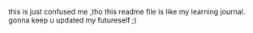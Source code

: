 this is just confused me ,tho this readme file is like my learning journal.
                                      gonna keep u updated my futureself ;)


